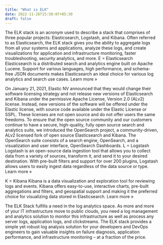 ```yaml
---
title: "What is ELK"
date: 2022-11-26T15:50:07+05:30
draft: false
---
```

The ELK stack is an acronym used to describe a stack that comprises of three popular projects: Elasticsearch, Logstash, and Kibana. Often referred to as Elasticsearch, the ELK stack gives you the ability to aggregate logs from all your systems and applications, analyze these logs, and create visualizations for application and infrastructure monitoring, faster troubleshooting, security analytics, and more.
E = Elasticsearch
Elasticsearch is a distributed search and analytics engine built on Apache Lucene. Support for various languages, high performance, and schema-free JSON documents makes Elasticsearch an ideal choice for various log analytics and search use cases. Learn more »

On January 21, 2021, Elastic NV announced that they would change their software licensing strategy and not release new versions of Elasticsearch and Kibana under the permissive Apache License, Version 2.0 (ALv2) license. Instead, new versions of the software will be offered under the Elastic license, with source code available under the Elastic License or SSPL. These licenses are not open source and do not offer users the same freedoms. To ensure that the open source community and our customers continue to have a secure, high-quality, fully open source search and analytics suite, we introduced the OpenSearch project, a community-driven, ALv2 licensed fork of open source Elasticsearch and Kibana. The OpenSearch suite consists of a search engine, OpenSearch, and a visualization and user interface, OpenSearch Dashboards.
L = Logstash
Logstash is an open-source data ingestion tool that allows you to collect data from a variety of sources, transform it, and send it to your desired destination. With pre-built filters and support for over 200 plugins, Logstash allows users to easily ingest data regardless of the data source or type. Learn more »

K = Kibana
Kibana is a data visualization and exploration tool for reviewing logs and events. Kibana offers easy-to-use, interactive charts, pre-built aggregations and filters, and geospatial support and making it the preferred choice for visualizing data stored in Elasticsearch. Learn more »

The ELK Stack fulfills a need in the log analytics space. As more and more of your IT infrastructure move to public clouds, you need a log management and analytics solution to monitor this infrastructure as well as process any server logs, application logs, and clickstreams. The ELK stack provides a simple yet robust log analysis solution for your developers and DevOps engineers to gain valuable insights on failure diagnosis, application performance, and infrastructure monitoring – at a fraction of the price.

